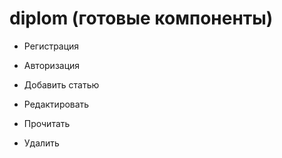 # diplom (готовые компоненты)

- Регистрация
- Авторизация

- Добавить статью   
- Редактировать     
- Прочитать         
- Удалить           
